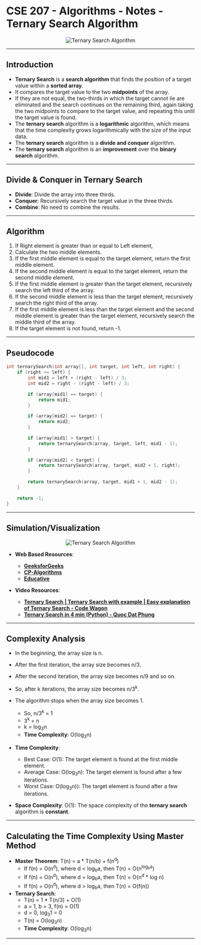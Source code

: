 # **CSE 207 - Algorithms - Notes - Ternary Search Algorithm**

<p align="center">
    <img src="https://media.geeksforgeeks.org/wp-content/uploads/ternaryS-3.png" alt="Ternary Search Algorithm"/>
</p>

---

## **Introduction**

- **Ternary Search** is a **search algorithm** that finds the position of a target value within a **sorted array**.
- It compares the target value to the two **midpoints** of the array.
- If they are not equal, the two-thirds in which the target cannot lie are eliminated and the search continues on the remaining third, again taking the two midpoints to compare to the target value, and repeating this until the target value is found.
- The **ternary search** algorithm is a **logarithmic** algorithm, which means that the time complexity grows logarithmically with the size of the input data.
- The **ternary search** algorithm is a **divide and conquer** algorithm.
- The **ternary search** algorithm is an **improvement** over the **binary search** algorithm.

---

## **Divide & Conquer in Ternary Search**

- **Divide**: Divide the array into three thirds.
- **Conquer**: Recursively search the target value in the three thirds.
- **Combine**: No need to combine the results.

---

## **Algorithm**

1. If Right element is greater than or equal to Left element,
2. Calculate the two middle elements.
3. If the first middle element is equal to the target element, return the first middle element.
4. If the second middle element is equal to the target element, return the second middle element.
5. If the first middle element is greater than the target element, recursively search the left third of the array.
6. If the second middle element is less than the target element, recursively search the right third of the array.
7. If the first middle element is less than the target element and the second middle element is greater than the target element, recursively search the middle third of the array.
8. If the target element is not found, return -1.

---

## **Pseudocode**

```cpp
int ternarySearch(int array[], int target, int left, int right) {
    if (right >= left) {
        int mid1 = left + (right - left) / 3;
        int mid2 = right - (right - left) / 3;

        if (array[mid1] == target) {
            return mid1;
        }

        if (array[mid2] == target) {
            return mid2;
        }

        if (array[mid1] > target) {
            return ternarySearch(array, target, left, mid1 - 1);
        }

        if (array[mid2] < target) {
            return ternarySearch(array, target, mid2 + 1, right);
        }

        return ternarySearch(array, target, mid1 + 1, mid2 - 1);
    }

    return -1;
}
```

---

## **Simulation/Visualization**

<p align="center">
    <img src="https://media.geeksforgeeks.org/wp-content/uploads/ternaryS-3.png" alt="Ternary Search Algorithm"/>
</p>

- **Web Based Resources**:
  - [**GeeksforGeeks**](https://www.geeksforgeeks.org/ternary-search/)
  - [**CP-Algorithms**](https://cp-algorithms.com/num_methods/ternary_search.html)
  - [**Educative**](https://www.educative.io/answers/what-is-the-ternary-search)

- **Video Resources**:
  - [**Ternary Search | Ternary Search with example | Easy explanation of Ternary Search - Code Wagon**](https://www.youtube.com/watch?v=WyWL1PBNvb8)
  - [**Ternary Search in 4 min (Python) - Quoc Dat Phung**](https://www.youtube.com/watch?v=o3HPRpbGlbI)

---

## **Complexity Analysis**

- In the beginning, the array size is n.
- After the first iteration, the array size becomes n/3.
- After the second iteration, the array size becomes n/9 and so on.
- So, after k iterations, the array size becomes n/3<sup>k</sup>.
- The algorithm stops when the array size becomes 1.
  - So, n/3<sup>k</sup> = 1
  - 3<sup>k</sup> = n
  - k = log<sub>3</sub>n
  - **Time Complexity**: O(log<sub>3</sub>n)

- **Time Complexity**:
  - Best Case: O(1): The target element is found at the first middle element.
  - Average Case: O(log<sub>3</sub>n): The target element is found after a few iterations.
  - Worst Case: O(log<sub>3</sub>n)): The target element is found after a few iterations.
- **Space Complexity**: O(1): The space complexity of the **ternary search** algorithm is **constant**.

---

## **Calculating the Time Complexity Using Master Method**

- **Master Theorem**: T(n) = a * T(n/b) + f(n<sup>d</sup>)
  - If f(n) = O(n<sup>d</sup>), where d < log<sub>b</sub>a, then T(n) = O(n<sup>log<sub>b</sub>a</sup>)
  - If f(n) = O(n<sup>d</sup>), where d = log<sub>b</sub>a, then T(n) = O(n<sup>d</sup> * log n)
  - If f(n) = O(n<sup>d</sup>), where d > log<sub>b</sub>a, then T(n) = O(f(n))
- **Ternary Search**:
  - T(n) = 1 * T(n/3) + O(1)
  - a = 1, b = 3, f(n) = O(1)
  - d = 0, log<sub>3</sub>1 = 0
  - T(n) = O(log<sub>3</sub>n)
  - **Time Complexity**: O(log<sub>3</sub>n)

---
